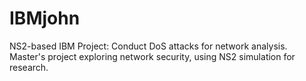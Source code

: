 # IBMjohn
NS2-based IBM Project: Conduct DoS attacks for network analysis. Master's project exploring network security, using NS2 simulation for research.
